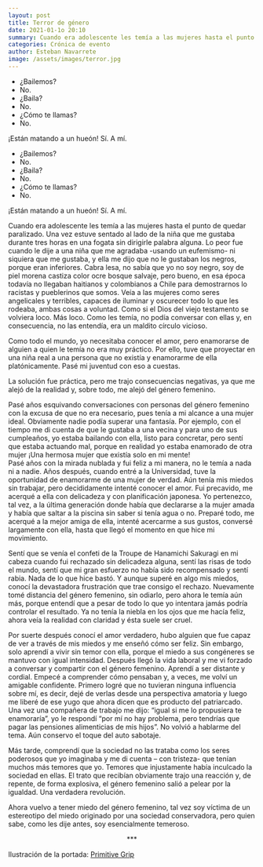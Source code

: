 ```yaml
---
layout: post
title: Terror de género
date: 2021-01-1o 20:10
summary: Cuando era adolescente les temía a las mujeres hasta el punto de quedar paralizado. Una vez estuve sentado al lado de la niña que me gustaba durante tres horas en una fogata sin dirigirle palabra alguna.
categories: Crónica de evento
author: Esteban Navarrete
image: /assets/images/terror.jpg
---
```


- ¿Bailemos?
- No.
- ¿Baila?
- No.
- ¿Cómo te llamas?
- No.

¡Están matando a un hueón!
 Sí. A mí.


- ¿Bailemos?
- No.
- ¿Baila?
- No.
- ¿Cómo te llamas?
- No.

¡Están matando a un hueón!
Sí. A mí.

Cuando era adolescente les temía a las mujeres hasta el punto de quedar paralizado. Una vez estuve sentado al lado de la niña que me gustaba durante tres horas en una fogata sin dirigirle palabra alguna. Lo peor fue cuando le dije a una niña que me agradaba -usando un eufemismo- ni siquiera que me gustaba, y ella me dijo que no le gustaban los negros, porque eran inferiores. Cabra lesa, no sabía que yo no soy negro, soy de piel morena castiza color ocre bosque salvaje, pero bueno, en esa época todavía no llegaban haitianos y colombianos a Chile para demostrarnos lo racistas y pueblerinos que somos.
Veía a las mujeres como seres angelicales y terribles, capaces de iluminar y oscurecer todo lo que les rodeaba, ambas cosas a voluntad. Como si el Dios del viejo testamento se volviera loco. Más loco. Como les temía, no podía conversar con ellas y, en consecuencia, no las entendía, era un maldito círculo vicioso.

Como todo el mundo, yo necesitaba conocer el amor, pero enamorarse de alguien a quien le temía no era muy práctico.  Por ello, tuve que proyectar en una niña real a una persona que no existía y enamorarme de ella platónicamente. Pasé mi juventud con eso a cuestas.

La solución fue práctica, pero me trajo consecuencias negativas, ya que me alejó de la realidad y, sobre todo, me alejó del género femenino.

Pasé años esquivando conversaciones con personas del género femenino con la excusa de que no era necesario, pues tenía a mi alcance a una mujer ideal. Obviamente nadie podía superar una fantasía. Por ejemplo, con el tiempo me di cuenta de que le gustaba a una vecina y para uno de sus cumpleaños, yo estaba bailando con ella, listo para concretar, pero sentí que estaba actuando mal, porque en realidad yo estaba enamorado de otra mujer ¡Una hermosa mujer que existía solo en mi mente!  
Pasé años con la mirada nublada y fui feliz a mi manera, no le temía a nada ni a nadie.
Años después, cuando entré a la Universidad, tuve la oportunidad de enamorarme de una mujer de verdad. Aún tenía mis miedos sin trabajar, pero decididamente intenté conocer el amor. Fui precavido, me acerqué a ella con delicadeza y con planificación japonesa.
Yo pertenezco, tal vez, a la última generación donde había que declararse a la mujer amada y había que saltar a la piscina sin saber si tenía agua o no. Preparé todo, me acerqué a la mejor amiga de ella, intenté acercarme a sus gustos, conversé largamente con ella, hasta que llegó el momento en que hice mi movimiento.

Sentí que se venía el confeti de la Troupe de Hanamichi Sakuragi en mi cabeza cuando fui rechazado sin delicadeza alguna, sentí las risas de todo el mundo, sentí que mi gran esfuerzo no había sido recompensado y sentí rabia.
Nada de lo que hice bastó. Y aunque superé en algo mis miedos, conocí la devastadora frustración que trae consigo el rechazo.
Nuevamente tomé distancia del género femenino, sin odiarlo, pero ahora le temía aún más, porque entendí que a pesar de todo lo que yo intentara jamás podría controlar el resultado. Ya no tenía la niebla en los ojos que me hacía feliz, ahora veía la realidad con claridad y ésta suele ser cruel.

Por suerte después conocí el amor verdadero, hubo alguien que fue capaz de ver a través de mis miedos y me enseñó cómo ser feliz. Sin embargo, solo aprendí a vivir sin temor con ella, porque el miedo a sus congéneres se mantuvo con igual intensidad.
Después llegó la vida laboral y me vi forzado a conversar y compartir con el género femenino.  Aprendí a ser distante y cordial. Empecé a comprender cómo pensaban y, a veces, me volví un amigable confidente. Primero logré que no tuvieran ninguna influencia sobre mí, es decir, dejé de verlas desde una perspectiva amatoria y luego me liberé de ese yugo que ahora dicen que es producto del patriarcado. Una vez una compañera de trabajo me dijo: “igual si me lo propusiera te enamoraría”, yo le respondí “por mí no hay problema, pero tendrías que pagar las pensiones alimenticias de mis hijos”. No volvió a hablarme del tema. Aún conservo el toque del auto sabotaje.

Más tarde, comprendí que la sociedad no las trataba como los seres poderosos que yo imaginaba y me di cuenta – con tristeza- que tenían muchos más temores que yo. Temores que injustamente había inculcado la sociedad en ellas. El trato que recibían obviamente trajo una reacción y, de repente, de forma explosiva, el género femenino salió a pelear por la igualdad. Una verdadera revolución.

Ahora vuelvo a tener miedo del género femenino, tal vez soy víctima de un estereotipo del miedo originado por una sociedad conservadora, pero quien sabe, como les dije antes, soy esencialmente temeroso.


<center> *** </center>

Ilustración de la portada: [Primitive Grip](https://www.primitivegrip.com/)
